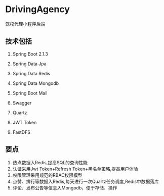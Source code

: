 # DrivingAgency

驾校代理小程序后端

## 技术包括

1.  Spring Boot 2.1.3

2.  Spring Data Jpa

3.  Spring Data Redis

4.  Spring Data Mongodb

5.  Spring Boot Mail

6.  Swagger

7.  Quartz

8.  JWT Token

9.  FastDFS

## 要点
1.  热点数据入Redis,提高SQL的查询性能
2.  认证采用Jwt Token+Refresh Token+黑名单策略,提高用户体验
3.  权限管理采用规范的RBAC权限模型
4.  点赞、排行等数据入Redis,每天进行一次Quartz任务调度,Redis中数据落库
5.  评论、发布公告等信息入Mongodb，便于存储、操作

